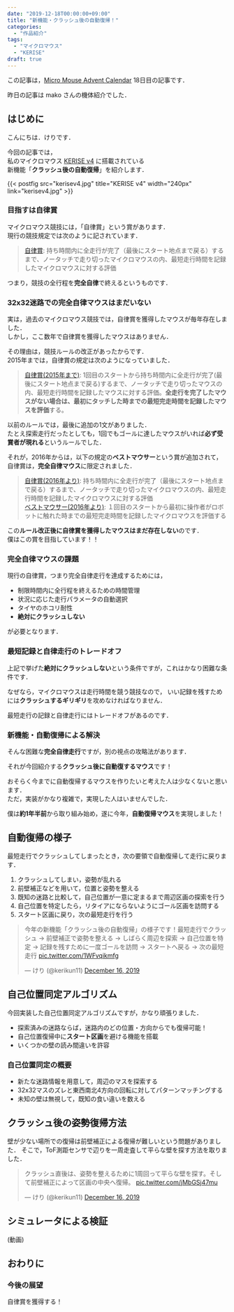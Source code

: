 ```yaml
---
date: "2019-12-18T00:00:00+09:00"
title: "新機能・クラッシュ後の自動復帰！"
categories:
  - "作品紹介"
tags:
  - "マイクロマウス"
  - "KERISE"
draft: true
---
```


この記事は，[Micro Mouse Advent Calendar](https://adventar.org/calendars/4007) 18日目の記事です．

昨日の記事は mako さんの機体紹介でした．  
<!-- 感想を書く -->

## はじめに

こんにちは．けりです．

今回の記事では，  
私のマイクロマウス [KERISE v4](/posts/2018-05-03-kerise-v4-coming) に搭載されている  
新機能「**クラッシュ後の自動復帰**」を紹介します．

<!--more-->

{{< postfig src="kerisev4.jpg" title="KERISE v4" width="240px" link="kerisev4.jpg" >}}

### 目指すは自律賞

マイクロマウス競技には，「自律賞」という賞があります．  
現行の競技規定では次のように記されています．

> [自律賞](https://www.ntf.or.jp/mouse/rule/hyouka_micro-JA.html): 持ち時間内に全走行が完了（最後にスタート地点まで戻る）するまで、ノータッチで走り切ったマイクロマウスの内、最短走行時間を記録したマイクロマウスに対する評価

つまり，競技の全行程を**完全自律**で終えるというものです．

### 32x32迷路での完全自律マウスはまだいない

実は，過去のマイクロマウス競技では，自律賞を獲得したマウスが毎年存在しました．  
しかし，ここ数年で自律賞を獲得したマウスはありません．

その理由は，競技ルールの改正があったからです．  
2015年までは，自律賞の規定は次のようになっていました．

> [自律賞(2015年まで)](http://www.ntf.or.jp/mouse/micromouse2015/hyouka_half.html): 1回目のスタートから持ち時間内に全走行が完了(最後にスタート地点まで戻る)するまで、ノータッチで走り切ったマウスの内、最短走行時間を記録したマウスに対する評価。**全走行を完了したマウスがない場合は、最初にタッチした時までの最短完走時間を記録したマウスを評価**する。

以前のルールでは，最後に追加の1文がありました．  
たとえ探索走行だったとしても，1回でもゴールに達したマウスがいれば**必ず受賞者が現れる**というルールでした．

それが，2016年からは，以下の規定の**ベストマウサー**という賞が追加されて，
自律賞は，**完全自律マウス**に限定されました．

> [自律賞(2016年より)](https://www.ntf.or.jp/mouse/rule/hyouka_micro-JA.html): 持ち時間内に全走行が完了（最後にスタート地点まで戻る）するまで、ノータッチで走り切ったマイクロマウスの内、最短走行時間を記録したマイクロマウスに対する評価  
> [ベストマウサー(2016年より)](http://www.ntf.or.jp/mouse/rule/hyouka_micro-JA.html): １回目のスタートから最初に操作者がロボットに触れた時までの最短完走時間を記録したマイクロマウスを評価する  

この**ルール改正後に自律賞を獲得したマウスはまだ存在しない**のです．  
僕はこの賞を目指しています！！

### 完全自律マウスの課題

現行の自律賞，つまり完全自律走行を達成するためには，

- 制限時間内に全行程を終えるための時間管理
- 状況に応じた走行パラメータの自動選択
- タイヤのホコリ耐性
- **絶対にクラッシュしない**

が必要となります．

### 最短記録と自律走行のトレードオフ

上記で挙げた**絶対にクラッシュしない**という条件ですが，これはかなり困難な条件です．

なぜなら，マイクロマウスは走行時間を競う競技なので，
いい記録を残すためには**クラッシュするギリギリ**を攻めなければなりません．

最短走行の記録と自律走行にはトレードオフがあるのです．

### 新機能・自動復帰による解決

そんな困難な**完全自律走行**ですが，別の視点の攻略法があります．

それが今回紹介する**クラッシュ後に自動復するマウス**です！

おそらく今までに自動復帰するマウスを作りたいと考えた人は少なくないと思います．  
ただ，実装がかなり複雑で，実現した人はいませんでした．

僕は**約1年半前**から取り組み始め，遂に今年，**自動復帰マウス**を実現しました！

## 自動復帰の様子

最短走行でクラッシュしてしまったとき，次の要領で自動復帰して走行に戻ります．

1. クラッシュしてしまい，姿勢が乱れる
2. 前壁補正などを用いて，位置と姿勢を整える
3. 既知の迷路と比較して，自己位置が一意に定まるまで周辺区画の探索を行う
4. 自己位置を特定したら，リタイアにならないようにゴール区画を訪問する
5. スタート区画に戻り，次の最短走行を行う

<blockquote class="twitter-tweet"><p lang="ja" dir="ltr">今年の新機能「クラッシュ後の自動復帰」の様子です！最短走行でクラッシュ → 前壁補正で姿勢を整える → しばらく周辺を探索 → 自己位置を特定 → 記録を残すために一度ゴールを訪問 → スタートへ戻る → 次の最短走行 <a href="https://t.co/1WFvqikmfg">pic.twitter.com/1WFvqikmfg</a></p>&mdash; けり (@kerikun11) <a href="https://twitter.com/kerikun11/status/1206570447044628481?ref_src=twsrc%5Etfw">December 16, 2019</a></blockquote> <script async src="https://platform.twitter.com/widgets.js" charset="utf-8"></script>

## 自己位置同定アルゴリズム

今回実装した自己位置同定アルゴリズムですが，かなり頑張りました．

- 探索済みの迷路ならば，迷路内のどの位置・方向からでも復帰可能！
- 自己位置復帰中に**スタート区画**を避ける機能を搭載
- いくつかの壁の読み間違いを許容

### 自己位置同定の概要

- 新たな迷路情報を用意して，周辺のマスを探索する
- 32x32マスのズレと東西南北4方向の回転に対してパターンマッチングする
- 未知の壁は無視して，既知の食い違いを数える

## クラッシュ後の姿勢復帰方法

壁が少ない場所での復帰は前壁補正による復帰が難しいという問題がありました．
そこで，ToF測距センサで辺りを一周走査して平らな壁を探す方法を取りました．

<blockquote class="twitter-tweet"><p lang="ja" dir="ltr">クラッシュ直後は、姿勢を整えるために1周回って平らな壁を探す。そして前壁補正によって区画の中央へ復帰。 <a href="https://t.co/jMbGSj47mu">pic.twitter.com/jMbGSj47mu</a></p>&mdash; けり (@kerikun11) <a href="https://twitter.com/kerikun11/status/1206577717228920833?ref_src=twsrc%5Etfw">December 16, 2019</a></blockquote> <script async src="https://platform.twitter.com/widgets.js" charset="utf-8"></script>

## シミュレータによる検証

(動画)

## おわりに

### 今後の展望

自律賞を獲得する！
